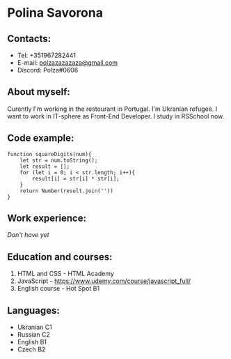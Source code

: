 # Polina Savorona
## Contacts:
  * Tel: +351967282441
  * E-mail: polzazazazaza@gmail.com
  * Discord: Polza#0606
## About myself:
Curently I'm working in the restourant in Portugal. I'm Ukranian refugee. I want to work in IT-sphere as Front-End Developer. I study in RSSchool now.
## Code example:  

``` 
function squareDigits(num){
    let str = num.toString();
    let result = [];
    for (let i = 0; i < str.length; i++){
        result[i] = str[i] * str[i];
    }
    return Number(result.join(''))
}
```
## Work experience:
*Don't have yet*

## Education and courses:
  1. HTML and CSS - HTML Academy
  2. JavaScript - https://www.udemy.com/course/javascript_full/
  3. English course - Hot Spot B1

## Languages:
  * Ukranian C1
  * Russian C2
  * English B1
  * Czech B2